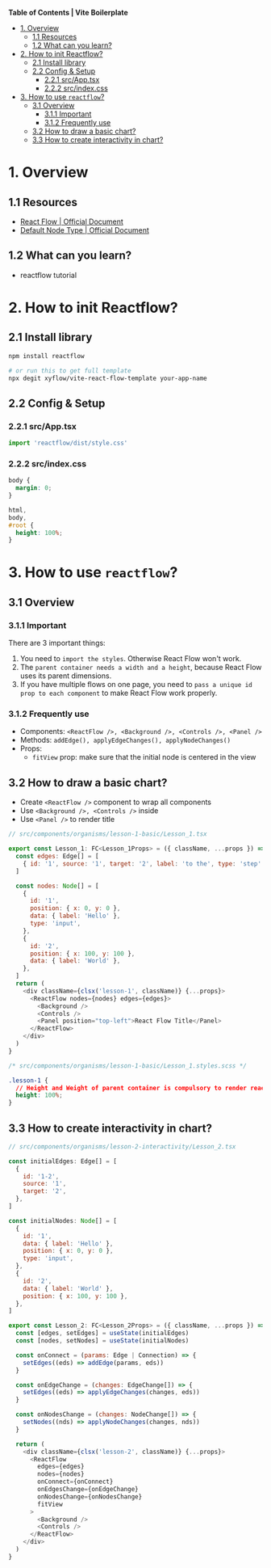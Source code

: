 **Table of Contents | Vite Boilerplate**

- [1. Overview](#1-overview)
  - [1.1 Resources](#11-resources)
  - [1.2 What can you learn?](#12-what-can-you-learn)
- [2. How to init Reactflow?](#2-how-to-init-reactflow)
  - [2.1 Install library](#21-install-library)
  - [2.2 Config \& Setup](#22-config--setup)
    - [2.2.1 src/App.tsx](#221-srcapptsx)
    - [2.2.2 src/index.css](#222-srcindexcss)
- [3. How to use `reactflow`?](#3-how-to-use-reactflow)
  - [3.1 Overview](#31-overview)
    - [3.1.1 Important](#311-important)
    - [3.1.2 Frequently use](#312-frequently-use)
  - [3.2 How to draw a basic chart?](#32-how-to-draw-a-basic-chart)
  - [3.3 How to create interactivity in chart?](#33-how-to-create-interactivity-in-chart)

# 1. Overview

## 1.1 Resources

- [React Flow | Official Document](https://reactflow.dev/learn/getting-started/installation-and-requirements)
- [Default Node Type | Official Document](https://reactflow.dev/api-reference/types/node#default-node-types)

## 1.2 What can you learn?

- reactflow tutorial

# 2. How to init Reactflow?

## 2.1 Install library

```bash
npm install reactflow

# or run this to get full template
npx degit xyflow/vite-react-flow-template your-app-name
```

## 2.2 Config & Setup

### 2.2.1 src/App.tsx

```js
import 'reactflow/dist/style.css'
```

### 2.2.2 src/index.css

```css
body {
  margin: 0;
}

html,
body,
#root {
  height: 100%;
}
```

# 3. How to use `reactflow`?

## 3.1 Overview

### 3.1.1 Important

There are 3 important things:

1. You need to `import the styles`. Otherwise React Flow won't work.
2. The `parent container needs a width and a height`, because React Flow uses its parent dimensions.
3. If you have multiple flows on one page, you need to `pass a unique id prop to each component` to make React Flow work properly.

### 3.1.2 Frequently use

- Components: `<ReactFlow />, <Background />, <Controls />, <Panel />`
- Methods: `addEdge(), applyEdgeChanges(), applyNodeChanges()`
- Props:
  - `fitView` prop: make sure that the initial node is centered in the view

## 3.2 How to draw a basic chart?

- Create `<ReactFlow />` component to wrap all components
- Use `<Background />, <Controls />` inside
- Use `<Panel />` to render title

```js
// src/components/organisms/lesson-1-basic/Lesson_1.tsx

export const Lesson_1: FC<Lesson_1Props> = ({ className, ...props }) => {
  const edges: Edge[] = [
    { id: '1', source: '1', target: '2', label: 'to the', type: 'step' },
  ]

  const nodes: Node[] = [
    {
      id: '1',
      position: { x: 0, y: 0 },
      data: { label: 'Hello' },
      type: 'input',
    },
    {
      id: '2',
      position: { x: 100, y: 100 },
      data: { label: 'World' },
    },
  ]
  return (
    <div className={clsx('lesson-1', className)} {...props}>
      <ReactFlow nodes={nodes} edges={edges}>
        <Background />
        <Controls />
        <Panel position="top-left">React Flow Title</Panel>
      </ReactFlow>
    </div>
  )
}
```

```css
/* src/components/organisms/lesson-1-basic/Lesson_1.styles.scss */

.lesson-1 {
  // Height and Weight of parent container is compulsory to render react flow
  height: 100%;
}
```

## 3.3 How to create interactivity in chart?

```js
// src/components/organisms/lesson-2-interactivity/Lesson_2.tsx

const initialEdges: Edge[] = [
  {
    id: '1-2',
    source: '1',
    target: '2',
  },
]

const initialNodes: Node[] = [
  {
    id: '1',
    data: { label: 'Hello' },
    position: { x: 0, y: 0 },
    type: 'input',
  },
  {
    id: '2',
    data: { label: 'World' },
    position: { x: 100, y: 100 },
  },
]

export const Lesson_2: FC<Lesson_2Props> = ({ className, ...props }) => {
  const [edges, setEdges] = useState(initialEdges)
  const [nodes, setNodes] = useState(initialNodes)

  const onConnect = (params: Edge | Connection) => {
    setEdges((eds) => addEdge(params, eds))
  }

  const onEdgeChange = (changes: EdgeChange[]) => {
    setEdges((eds) => applyEdgeChanges(changes, eds))
  }

  const onNodesChange = (changes: NodeChange[]) => {
    setNodes((nds) => applyNodeChanges(changes, nds))
  }

  return (
    <div className={clsx('lesson-2', className)} {...props}>
      <ReactFlow
        edges={edges}
        nodes={nodes}
        onConnect={onConnect}
        onEdgesChange={onEdgeChange}
        onNodesChange={onNodesChange}
        fitView
      >
        <Background />
        <Controls />
      </ReactFlow>
    </div>
  )
}

```
